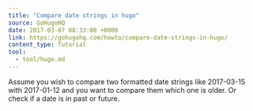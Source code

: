 ```yaml
---
title: "Compare date strings in hugo"
source: GoHugoHQ
date: 2017-03-07 08:33:00 +0000
link: https://gohugohq.com/howto/compare-date-strings-in-hugo/
content_type: Tutorial
tool:
  - tool/hugo.md
---
```

Assume you wish to compare two formatted date strings like 2017-03-15 with 2017-01-12 and you want to compare them which one is older. Or check if a date is in past or future.


